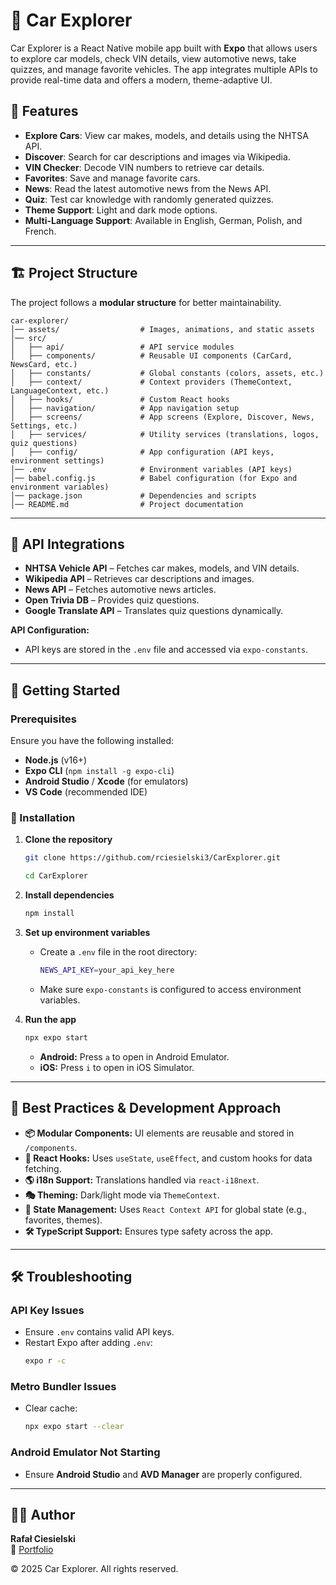 # 🚗 Car Explorer

Car Explorer is a React Native mobile app built with **Expo** that allows users to explore car models, check VIN details, view automotive news, take quizzes, and manage favorite vehicles. The app integrates multiple APIs to provide real-time data and offers a modern, theme-adaptive UI.

## 📌 Features

- **Explore Cars**: View car makes, models, and details using the NHTSA API.
- **Discover**: Search for car descriptions and images via Wikipedia.
- **VIN Checker**: Decode VIN numbers to retrieve car details.
- **Favorites**: Save and manage favorite cars.
- **News**: Read the latest automotive news from the News API.
- **Quiz**: Test car knowledge with randomly generated quizzes.
- **Theme Support**: Light and dark mode options.
- **Multi-Language Support**: Available in English, German, Polish, and French.

---

## 🏗 Project Structure

The project follows a **modular structure** for better maintainability.

```
car-explorer/
│── assets/                  # Images, animations, and static assets
│── src/
│   ├── api/                 # API service modules
│   ├── components/          # Reusable UI components (CarCard, NewsCard, etc.)
│   ├── constants/           # Global constants (colors, assets, etc.)
│   ├── context/             # Context providers (ThemeContext, LanguageContext, etc.)
│   ├── hooks/               # Custom React hooks
│   ├── navigation/          # App navigation setup
│   ├── screens/             # App screens (Explore, Discover, News, Settings, etc.)
│   ├── services/            # Utility services (translations, logos, quiz questions)
│   ├── config/              # App configuration (API keys, environment settings)
│── .env                     # Environment variables (API keys)
│── babel.config.js          # Babel configuration (for Expo and environment variables)
│── package.json             # Dependencies and scripts
│── README.md                # Project documentation
```

---

## 🔗 API Integrations

- **NHTSA Vehicle API** – Fetches car makes, models, and VIN details.
- **Wikipedia API** – Retrieves car descriptions and images.
- **News API** – Fetches automotive news articles.
- **Open Trivia DB** – Provides quiz questions.
- **Google Translate API** – Translates quiz questions dynamically.

**API Configuration:**

- API keys are stored in the `.env` file and accessed via `expo-constants`.

---

## 🚀 Getting Started

### Prerequisites

Ensure you have the following installed:

- **Node.js** (v16+)
- **Expo CLI** (`npm install -g expo-cli`)
- **Android Studio** / **Xcode** (for emulators)
- **VS Code** (recommended IDE)

### 🔧 Installation

1. **Clone the repository**

   ```sh
   git clone https://github.com/rciesielski3/CarExplorer.git
   ```

   ```sh
   cd CarExplorer
   ```

2. **Install dependencies**

   ```sh
   npm install
   ```

3. **Set up environment variables**

   - Create a `.env` file in the root directory:
     ```sh
     NEWS_API_KEY=your_api_key_here
     ```
   - Make sure `expo-constants` is configured to access environment variables.

4. **Run the app**

   ```sh
   npx expo start
   ```

   - **Android:** Press `a` to open in Android Emulator.
   - **iOS:** Press `i` to open in iOS Simulator.

---

## 🎨 Best Practices & Development Approach

- **📦 Modular Components:** UI elements are reusable and stored in `/components`.
- **🔄 React Hooks:** Uses `useState`, `useEffect`, and custom hooks for data fetching.
- **🌎 i18n Support:** Translations handled via `react-i18next`.
- **🎭 Theming:** Dark/light mode via `ThemeContext`.
- **💾 State Management:** Uses `React Context API` for global state (e.g., favorites, themes).
- **🛠 TypeScript Support:** Ensures type safety across the app.

---

## 🛠 Troubleshooting

### API Key Issues

- Ensure `.env` contains valid API keys.
- Restart Expo after adding `.env`:
  ```sh
  expo r -c
  ```

### Metro Bundler Issues

- Clear cache:
  ```sh
  npx expo start --clear
  ```

### Android Emulator Not Starting

- Ensure **Android Studio** and **AVD Manager** are properly configured.

---

## 👨‍💻 Author

**Rafał Ciesielski**  
🚀 [Portfolio](https://rciesielski3.github.io/portfolio/)

© 2025 Car Explorer. All rights reserved.
